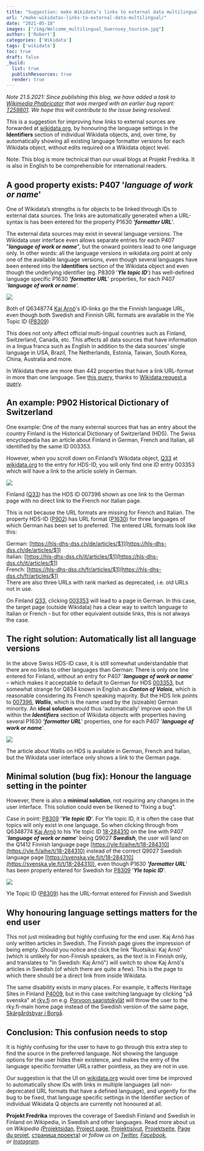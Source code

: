 ```yaml
---
title: "Suggestion: make Wikidata’s links to external data multilingual"
url: "/make-wikidatas-links-to-external-data-multilingual/"
date: "2021-05-18"
images: ["/img/Welcome_multilingual_Guernsey_tourism.jpg"]
author: ['Robert']
categories: ['Wikidata']
tags: ['wikidata']
toc: true
draft: false
_build:
  list: true
  publishResources: true
  render: true
---
```


_Note 21.5.2021: Since publishing this blog, we have added a task to [Wikimedia Phabricator](https://phabricator.wikimedia.org/) that was merged with an earlier bug report: [T259801](https://phabricator.wikimedia.org/T259801). We hope this will contribute to the issue being resolved._

This is a suggestion for improving how links to external sources are forwarded at [wikidata.org](https://www.wikidata.org/), by honouring the language settings in the **Identifiers** section of individual Wikidata objects, and, over time, by automatically showing all existing language formatter versions for each Wikidata object, without edits required on a Wikidata object level. 

Note: This blog is more technical than our usual blogs at Projekt Fredrika. It is also in English to be comprehensible for international readers.

## A good property exists: P407 '_language of work or name_'

One of Wikidata’s strengths is for objects to be linked through IDs to external data sources. The links are automatically generated when a URL-syntax is has been entered for the property P1630 **_'formatter URL_**'.

The external data sources may exist in several language versions. The Wikidata user interface even allows separate entries for each P407 "**_language of work or name_**", but the onward pointers lead to one language only. In other words: all the language versions in wikidata.org point at only one of the available language versions, even though several languages have been entered into the **Identifiers** section of the Wikidata object and even though the underlying identifier (eg. P8309 '**_Yle topic ID_**') has well-defined language specific P1630 **_'formatter URL_**' properties, for each P407 '**_language of work or name_**'.

![](/2021/05/Yle_topic_ID-1024x608.jpeg)

Both of Q6348774 [Kaj Arnö](https://www.wikidata.org/wiki/Q6348774)'s ID-links go the the Finnish language URL, even though both Swedish and Finnish URL formats are available in the Yle Topic ID ([P8309](https://www.wikidata.org/wiki/Property:P8309))

This does not only affect official multi-lingual countries such as Finland, Switzerland, Canada, etc. This affects all data sources that have information in a lingua franca such as English in addition to the data sources’ single language in USA, Brazil, The Netherlands, Estonia, Taiwan, South Korea, China, Australia and more. 

In Wikidata there are more than 442 properties that have a link URL-format in more than one language. See [this query](https://query.wikidata.org/#SELECT%20DISTINCT%20%3Fitem%20%3FitemLabel%20%3Flang%20%3FlangLabel%20%3Frank%20%3FcountryLabel%20%0AWHERE%20%0A%7B%0A%20%20%3Fitem%20p%3AP1630%20%3Fstat.%0A%20%20%3Fstat%20ps%3AP1630%20%3Ff_url.%0A%20%20%3Fstat%20pq%3AP407%20%3Flang.%0A%20%20optional%20%7B%3Fitem%20wdt%3AP17%20%3Fcountry.%7D%0A%20%20%3Fstat%20wikibase%3Arank%20%3Frank.%0A%20%20%0A%20%20%3Fitem%20p%3AP1630%20%3Fstat2.%0A%20%20filter%28str%28%3Fstat%29%20%21%3D%20str%28%3Fstat2%29%29%0A%20%20%0A%20%20SERVICE%20wikibase%3Alabel%20%7B%20bd%3AserviceParam%20wikibase%3Alanguage%20%22%5BAUTO_LANGUAGE%5D%2Cen%22.%20%7D%0A%7D%20ORDER%20BY%20%3FitemLabel%20%3Frank%20%3FlangLabel), thanks to [Wikidata:request a query](https://www.wikidata.org/wiki/Wikidata:Request_a_query#All_properties_with_property_P1630_%28URL_format%29_and_P407_%28language%29_for_that_entry). 

## An example: P902 Historical Dictionary of Switzerland

One example: One of the many external sources that has an entry about the country Finland is the Historical Dictionary of Switzerland (HDS). The Swiss encyclopedia has an article about Finland in German, French and Italian, all identified by the same ID 003353. 

However, when you scroll down on Finland’s Wikidata object, [Q33](https://www.wikidata.org/wiki/Q33) at [wikidata.org](http://wikidata.org/) to the entry for HDS-ID, you will only find one ID entry 003353 which will have a link to the article solely in German. 

![](/2021/05/HDS-ID.jpeg)

Finland ([Q33](https://www.wikidata.org/wiki/Q33)) has the HDS ID 007396 shown as one link to the German page with no direct link to the French nor Italian page.

This is not because the URL formats are missing for French and Italian. The property HDS-ID ([P902](https://www.wikidata.org/wiki/Property:P902)) has URL format ([P1630](https://www.wikidata.org/wiki/Property:P1630)) for three languages of which German has been set to preferred. The entered URL formats look like this:

German: [https://hls-dhs-dss.ch/de/articles/$1](https://hls-dhs-dss.ch/de/articles/$1)  
Italian: [https://hls-dhs-dss.ch/it/articles/$1](https://hls-dhs-dss.ch/it/articles/$1)  
French: [https://hls-dhs-dss.ch/fr/articles/$1](https://hls-dhs-dss.ch/fr/articles/$1)  
There are also three URLs with rank marked as deprecated, i.e. old URLs not in use. 

On Finland [Q33](https://www.wikidata.org/wiki/Q33), clicking [003353](https://hls-dhs-dss.ch/de/articles/003353) will lead to a page in German. In this case, the target page (outside Wikidata) has a clear way to switch language to Italian or French - but for other equivalent outside links, this is not always the case. 

## The right solution: Automatically list all language versions

In the above Swiss HDS-ID case, it is still somewhat understandable that there are no links to other languages than German: There is only one line entered for Finland, without an entry for P407 '**_language of work or name_**' – which makes it acceptable to default to German for HDS [003353](https://hls-dhs-dss.ch/de/articles/003353), but somewhat strange for Q834 known in English as **_Canton of Valais_**, which is reasonable considering its French speaking majority. But the HDS link points to [007396](https://hls-dhs-dss.ch/de/articles/007396), **_Wallis_**, which is the name used by the (sizeable) German minority. An **ideal solution** would thus 'automatically' improve upon the UI within the **_Identifiers_** section of Wikidata objects with properties having several P1630 **_'formatter URL_**' properties, one for each P407 '**_language of work or name_**'. 

![](/2021/05/HDS-Wallis-1024x397.jpeg)

The article about Wallis on HDS is available in German, French and Italian, but the Wikidata user interface only shows a link to the German page.

## Minimal solution (bug fix): Honour the language setting in the pointer

However, there is also a **minimal solution**, not requiring any changes in the user interface. This solution could even be likened to "fixing a bug".

Case in point: [P8309](https://www.wikidata.org/wiki/Property:P8309) '**_Yle topic ID_**'. For Yle topic ID, it is often the case that topics will only exist in one language. So when clicking through from Q6348774 [Kaj Arnö](https://www.wikidata.org/wiki/Q6348774) to his Yle topic ID [18-284310](https://yle.fi/aihe/t/18-284310) on the line with P407 '**_language of work or name_**' being Q9027 **_Swedish_**, the user will land on the Q1412 Finnish language page [https://yle.fi/aihe/t/18-284310](https://yle.fi/aihe/t/18-284310) instead of the correct Q9027 Swedish language page [https://svenska.yle.fi/t/18-284310](https://svenska.yle.fi/t/18-284310), even though P1630 **_'formatter URL_**' has been properly entered for Swedish for [P8309](https://www.wikidata.org/wiki/Property:P8309) '**_Yle topic ID_**'.

![](/2021/05/Yle_topic_ID-URL-format-1024x577.jpeg)

Yle Topic ID ([P8309](https://www.wikidata.org/wiki/Property:P8309)) has the URL-format entered for Finnish and Swedish

## Why honouring language settings matters for the end user  

This not just misleading but highly confusing for the end user. Kaj Arnö has only written articles in Swedish. The Finnish page gives the impression of being empty. Should you notice and click the link “Ruotsiksi: Kaj Arnö” (which is unlikely for non-Finnish speakers, as the text is in Finnish only, and translates to "In Swedish: Kaj Arnö") will switch to show Kaj Arnö's articles in Swedish (of which there are quite a few). This is the page to which there should be a direct link from inside Wikidata. 

The same disability exists in many places. For example, it affects Heritage Sites in Finland [P4009](https://www.wikidata.org/wiki/Property:P4009), but in this case switching language by clicking "på svenska" at [rky.fi](http://rky.fi/) on e.g. [Porvoon saaristokylät](http://www.rky.fi/read/asp/r_kohde_det.aspx?KOHDE_ID=4661) will throw the user to the rky.fi-main home page instead of the Swedish version of the same page, [Skärgårdsbyar i Borgå](http://www.kulturmiljo.fi/read/asp/rsv_kohde_det.aspx?KOHDE_ID=4661). 

## Conclusion: This confusion needs to stop

It is highly confusing for the user to have to go through this extra step to find the source in the preferred language. Not showing the language options for the user hides their existence, and makes the entry of the language specific formatter URLs rather pointless, as they are not in use.

Our suggestion is that the UI on [wikidata.org](http://wikidata.org/) would over time be improved to automatically show IDs with links in multiple languages (all non-deprecated URL formats that have a defined language), and urgently for the bug to be fixed, that language specific settings in the Identifier section of individual Wikidata Q objects are currently not honoured at all.

**Projekt Fredrika** improves the coverage of Swedish Finland and Swedish in Finland on Wikipedia, in Swedish and other languages. Read more about us on _Wikipedia (_[Projektsidan](https://sv.wikipedia.org/wiki/Wikipedia:Projekt_Fredrika), [Project page](https://en.wikipedia.org/wiki/Wikipedia:Projekt_Fredrika), [Projektisivut](https://fi.wikipedia.org/wiki/Wikipedia:Projekt_Fredrika), [Projektseite](https://de.wikipedia.org/wiki/Wikipedia:Projekt_Fredrika), [Page du projet](https://fr.wikipedia.org/wiki/Wikipedia:Projekt_Fredrika), [страница проекта](https://ru.wikipedia.org/wiki/Wikipedia:Projekt_Fredrika)) _or follow us on [Twitter](https://twitter.com/projektfredrika), [Facebook](https://www.facebook.com/projektfredrika/), or [Instagram](http://instagram.com/projektfredrika)._